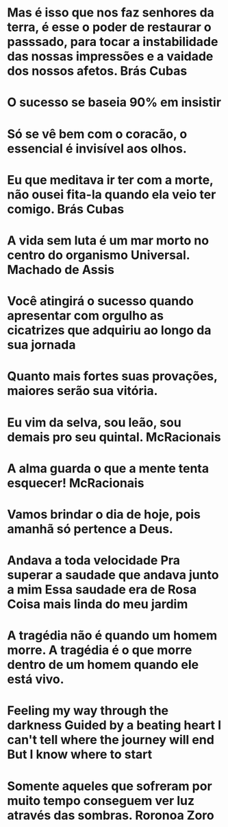 # Mas é isso que nos faz senhores da terra, é esse o poder de restaurar o passsado, para tocar a instabilidade das nossas impressões e a vaidade dos nossos afetos. Brás Cubas 
# O sucesso se baseia 90% em insistir 
# Só se vê bem com o coracão, o essencial é invisível aos olhos.
# Eu que meditava ir ter com a morte, não ousei fita-la quando ela veio ter comigo. Brás Cubas 
# A vida sem luta é um mar morto no centro do organismo Universal. Machado de Assis
# Você atingirá o sucesso quando apresentar com orgulho as cicatrizes que adquiriu ao longo da sua jornada
# Quanto mais fortes suas provações, maiores serão sua vitória.
# Eu vim da selva, sou leão, sou demais pro seu quintal. McRacionais
# A alma guarda o que a mente tenta esquecer! McRacionais
# Vamos brindar o dia de hoje, pois amanhã só pertence a Deus.
# Andava a toda velocidade Pra superar a saudade que andava junto a mim Essa saudade era de Rosa Coisa mais linda do meu jardim
# A tragédia não é quando um homem morre. A tragédia é o que morre dentro de um homem quando ele está vivo.
# Feeling my way through the darkness                                Guided by a beating heart                                                I can't tell where the journey will end                                 But I know where to start
# Somente aqueles que sofreram por muito tempo conseguem ver luz através das sombras. Roronoa Zoro
